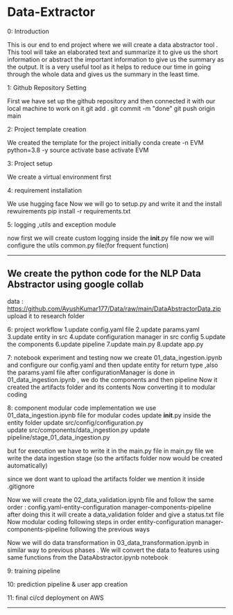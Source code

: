 # Data-Extractor
0: Introduction

This is our end to end project where we will create a data abstractor tool .
This tool will take an elaborated text and summarize it to give us the short information or abstract
the important information to give us the summary as the output.
It is a very useful tool as it helps to reduce our time in going through the whole data and gives us the summary in the least time.


1: Github Repository Setting

First we have set up the github repository and then connected it with our local machine to work on it
    git add .
    git commit -m "done"
    git push origin main

2: Project template creation

We created the template for the project initially
    conda create -n EVM python=3.8 -y
    source activate base
    activate EVM

3: Project setup 

We create a virtual environment first

4: requirement installation

We use hugging face
Now we will go to setup.py and write it
and the install rewuirements
    pip install -r requirements.txt

5: logging ,utils and exception module

now first we will create custom logging inside the __init__.py file
now we will configure the utils common.py file(for frequent function)

-------------------------------------------------------------------------
We create the python code for the NLP Data Abstractor using google collab
-------------------------------------------------------------------------
data : https://github.com/AyushKumar177/Data/raw/main/DataAbstractorData.zip
 upload it to research folder

6: project workflow
    1.update config.yaml file 
    2.update params.yaml
    3.update entity in src
    4.update configuration manager in src config
    5.update the components
    6.update pipeline
    7.update main.py
    8.update app.py

7: notebook experiment and testing
now we create 01_data_ingestion.ipynb and configure our config.yaml and then update entity for return type ,also the params.yaml file after configurationManager is done in 01_data_ingestion.ipynb , we do the components and then pipeline
Now it created the artifacts folder and its contents
Now converting it to modular coding

8: component modular code implementation
    we use 01_data_ingestion.ipynb file for modular codes
    update __init__.py inside the entity folder
    update src/config/configuration.py  
    update src/components/data_ingestion.py
    update pipeline/stage_01_data_ingestion.py 

but for execution we have to write it in the main.py file
in main.py file we write the data ingestion stage (so the artifacts folder now would be created  automatically)

since we dont want to upload the artifacts folder we mention it inside .gitignore

Now we will create the 02_data_validation.ipynb file and follow the same order : config.yaml-entity-configuration manager-components-pipeline
after doing this it will create a data_validation folder and give a status.txt file
Now modular coding following steps in order entity-configuration manager-components-pipeline
following the previous ways

Now we will do data transformation in 03_data_transformation.ipynb in similar way to previous phases . We will convert the data to features using same functions from the DataAbstractor.ipynb notebook


9: training pipeline


10: prediction pipeline & user app creation


11: final ci/cd deployment on AWS


-----------------------------------------------
 
